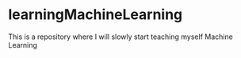 # learningMachineLearning
This is a repository where I will slowly start teaching myself Machine Learning
